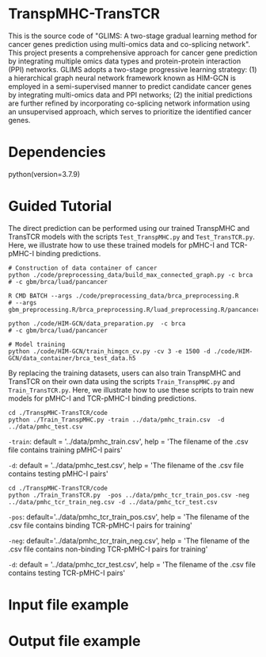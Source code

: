 # TranspMHC-TransTCR

This is the source code of "GLIMS: A two-stage gradual learning method for cancer genes prediction using multi-omics data and co-splicing network". This project presents a comprehensive approach for cancer gene prediction by integrating multiple omics data types and protein-protein interaction (PPI) networks. GLIMS adopts a two-stage progressive learning strategy: (1) a hierarchical graph neural network framework known as HIM-GCN is employed in a semi-supervised manner to predict candidate cancer genes by integrating multi-omics data and PPI networks; (2) the initial predictions are further refined by incorporating co-splicing network information using an unsupervised approach, which serves to prioritize the identified cancer genes.

# Dependencies
python(version=3.7.9) 



# Guided Tutorial

The direct prediction can be performed using our trained TranspMHC and TransTCR models with the scripts ```Test_TranspMHC.py``` and ```Test_TransTCR.py```. 
Here, we illustrate how to use these trained models for pMHC-I and TCR-pMHC-I binding predictions.



```
# Construction of data container of cancer
python ./code/preprocessing_data/build_max_connected_graph.py -c brca
# -c gbm/brca/luad/pancancer

R CMD BATCH --args ./code/preprocessing_data/brca_preprocessing.R
# --args gbm_preprocessing.R/brca_preprocessing.R/luad_preprocessing.R/pancancer_preprocessing.R

python ./code/HIM-GCN/data_preparation.py  -c brca
# -c gbm/brca/luad/pancancer

# Model training
python ./code/HIM-GCN/train_himgcn_cv.py -cv 3 -e 1500 -d ./code/HIM-GCN/data_container/brca_test_data.h5
```

By replacing the training datasets, users can also train TranspMHC and TransTCR on their own data using the scripts ```Train_TranspMHC.py``` and ```Train_TransTCR.py```. 
Here, we illustrate how to use these scripts to train new models for pMHC-I and TCR-pMHC-I binding predictions.

```
cd ./TranspMHC-TransTCR/code
python ./Train_TranspMHC.py -train ../data/pmhc_train.csv  -d ../data/pmhc_test.csv
```
```-train```: default = '../data/pmhc_train.csv', help = 'The filename of the .csv file contains training pMHC-I pairs'

```-d```: default = '../data/pmhc_test.csv', help = 'The filename of the .csv file contains testing pMHC-I pairs'
```
cd ./TranspMHC-TransTCR/code
python ./Train_TransTCR.py  -pos ../data/pmhc_tcr_train_pos.csv -neg ../data/pmhc_tcr_train_neg.csv -d ../data/pmhc_tcr_test.csv
```
```-pos```: default='../data/pmhc_tcr_train_pos.csv', help = 'The filename of the .csv file contains binding TCR-pMHC-I pairs for training'

```-neg```: default='../data/pmhc_tcr_train_neg.csv', help = 'The filename of the .csv file contains non-binding TCR-pMHC-I pairs for training'

```-d```: default = '../data/pmhc_tcr_test.csv',  help = 'The filename of the .csv file contains testing TCR-pMHC-I pairs'

# Input file example


# Output file example
